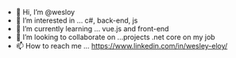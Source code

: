 - 👋 Hi, I’m @wesloy
- 👀 I’m interested in ... c#, back-end, js
- 🌱 I’m currently learning ... vue.js and front-end
- 💞️ I’m looking to collaborate on ...projects .net core on my job
- 📫 How to reach me ... https://www.linkedin.com/in/wesley-eloy/

<!---
wesloy/wesloy is a ✨ special ✨ repository because its `README.md` (this file) appears on your GitHub profile.
You can click the Preview link to take a look at your changes.
--->
